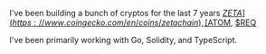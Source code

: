 I've been building a bunch of cryptos for the last 7 years [$ZETA](https://www.coingecko.com/en/coins/zetachain), [$ATOM](https://www.coingecko.com/en/coins/cosmos-hub), [$REQ](https://www.coingecko.com/en/coins/request-network)

I've been primarily working with Go, Solidity, and TypeScript.
